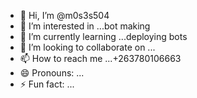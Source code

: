 - 👋 Hi, I’m @m0s3s504
- 👀 I’m interested in ...bot making
- 🌱 I’m currently learning ...deploying bots
- 💞️ I’m looking to collaborate on ...
- 📫 How to reach me ...+263780106663
- 😄 Pronouns: ...
- ⚡ Fun fact: ...

<!---
m0s3s504/m0s3s504 is a ✨ special ✨ repository because its `README.md` (this file) appears on your GitHub profile.
You can click the Preview link to take a look at your changes.
--->
